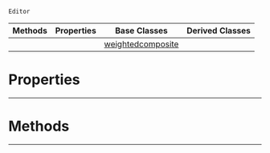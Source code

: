  `Editor`

|Methods|Properties|Base Classes|Derived Classes|
|---|---|---|---|
| | |[weightedcomposite](https://plasmaengine.github.io/PlasmaDocs/Plasma1/C++/code_reference/class_reference/weightedcomposite.markdown)| |


 #  Properties


---  
 #  Methods


---  
 

 